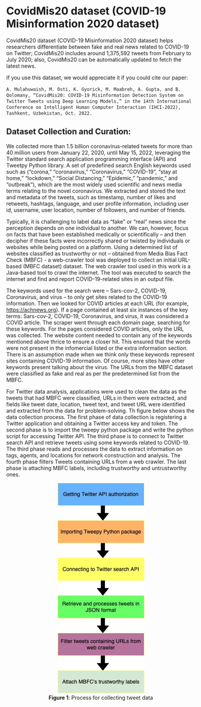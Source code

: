 # CovidMis20 dataset (COVID-19 Misinformation 2020 dataset)

CovidMis20 dataset (COVID-19 Misinformation 2020 dataset) helps researchers differentiate between fake and real news related to COVID-19 on Twitter; CovidMis20 includes around 1,375,592 tweets from February to July 2020; also, CovidMis20 can be automatically updated to fetch the latest news.

If you use this dataset, we would appreciate it if you could cite our paper:
```
A. Mulahuwaish, M. Osti, K. Gyorick, M. Maabreh, A. Gupta, and B. Qolomany, “CovidMis20: COVID-19 Misinformation Detection System on Twitter Tweets using Deep Learning Models,” in the 14th International Conference on Intelligent Human Computer Interaction (IHCI-2022), Tashkent, Uzbekistan, Oct. 2022.
```

## Dataset Collection and Curation:
 
We collected more than 1.5 billion coronavirus-related tweets for more than 40 million users from January 22, 2020, until May 15, 2022, leveraging the Twitter standard search application programming interface (API) and Tweetpy Python library. A set of predefined search English keywords used such as (“corona,” “coronavirus,” “Coronavirus,” “COVID-19”, “stay at home,” “lockdown,” “Social Distancing,” “Epidemic,” “pandemic,” and “outbreak”), which are the most widely used scientific and news media terms relating to the novel coronavirus. We extracted and stored the text and metadata of the tweets, such as timestamp, number of likes and retweets, hashtags, language, and user profile information, including user id, username, user location, number of followers, and number of friends.

Typically, it is challenging to label data as “fake” or “real” news since the perception depends on one individual to another. We can, however, focus on facts that have been established medically or scientifically – and then decipher if these facts were incorrectly shared or twisted by individuals or websites while being posted on a platform. Using a determined list of websites classified as trustworthy or not – obtained from Media Bias Fact Check (MBFC) - a web-crawler tool was deployed to collect an initial URL-based (MBFC dataset) dataset. The web crawler tool used in this work is a Java-based tool to crawl the internet. The tool was executed to search the internet and find and report COVID-19-related sites in an output file.

The keywords used for the search were – Sars-cov-2, COVID-19, Coronavirus, and virus – to only get sites related to the COVID-19 information. Then we looked for COVID articles at each URL (for example, https://achnews.org). If a page contained at least six instances of the key terms: Sars-cov-2, COVID-19, Coronavirus, and virus, it was considered a COVID article. The scraper went through each domain page, searching for these keywords. For the pages considered COVID articles, only the URL was collected. The website content needed to contain any of the keywords mentioned above thrice to ensure a closer hit. This ensured that the words were not present in the infomercial listed or the extra information section. There is an assumption made when we think only these keywords represent sites containing COVID-19 information. Of course, more sites have other keywords present talking about the virus. The URLs from the MBFC dataset were classified as fake and real as per the predetermined list from the MBFC.

For Twitter data analysis, applications were used to clean the data as the tweets that had MBFC were classified, URLs in them were extracted, and fields like tweet date, location, tweet text, and tweet URL were identified and extracted from the data for problem-solving. Th figure below shows the data collection process. The first phase of data collection is registering a Twitter application and obtaining a Twitter access key and token. The second phase is to import the tweepy python package and write the python script for accessing Twitter API. The third phase is to connect to Twitter search API and retrieve tweets using some keywords related to COVID-19. The third phase reads and processes the data to extract information on tags, agents, and locations for network construction and analysis. The fourth phase filters Tweets containing URLs from a web crawler. The last phase is attaching MBFC labels, including trustworthy and untrustworthy ones.

<p align="center">
    <img src="diagram.png" alt="process for collecting tweet data"/>
    <br/>
    <b>Figure 1</b>: Process for collecting tweet data
</p>

